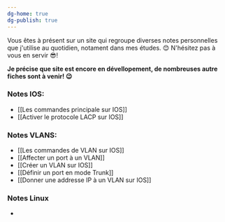 ```yaml
---
dg-home: true
dg-publish: true
---
```


Vous êtes à présent sur un site qui regroupe diverses notes personnelles que j'utilise au quotidien, notament dans mes études. 😊
N'hésitez pas à vous en servir 😎! 

**Je précise que site est encore en dévellopement, de nombreuses autre fiches sont à venir! 😉**

### Notes IOS: 

- [[Les commandes principale sur IOS]]
- [[Activer le protocole LACP sur IOS]]

### Notes VLANS:
- [[Les commandes de VLAN sur IOS]]
- [[Affecter un port à un VLAN]]
- [[Créer un VLAN sur IOS]]
- [[Définir un port en mode Trunk]]
- [[Donner une addresse IP à un VLAN sur IOS]]

### Notes Linux
- 

